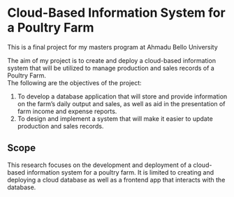 # Cloud-Based Information System for a Poultry Farm
This is a final project for my masters program at Ahmadu Bello University

The aim of my project is to create and deploy a cloud-based information system that will be utilized to manage production and sales records of a Poultry Farm.  
The following are the objectives of the project:  

1.	To develop a database application that will store and provide information on the farm’s daily output and sales, as well as aid in the presentation of farm income and expense reports.
2.	To design and implement a system that will make it easier to update production and sales records.

## Scope
This research focuses on the development and deployment of a cloud-based information system for a poultry farm. It is limited to creating and deploying a cloud database as well as a frontend app that interacts with the database.